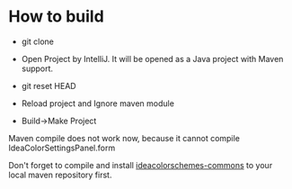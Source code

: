 How to build
============

* git clone

* Open Project by IntelliJ. It will be opened as a Java project with Maven support.

* git reset HEAD

* Reload project and Ignore maven module

* Build->Make Project

Maven compile does not work now, because it cannot compile IdeaColorSettingsPanel.form

Don't forget to compile and install [ideacolorschemes-commons](https://github.com/iron9light/ideacolorschemes-commons) to your local maven repository first.